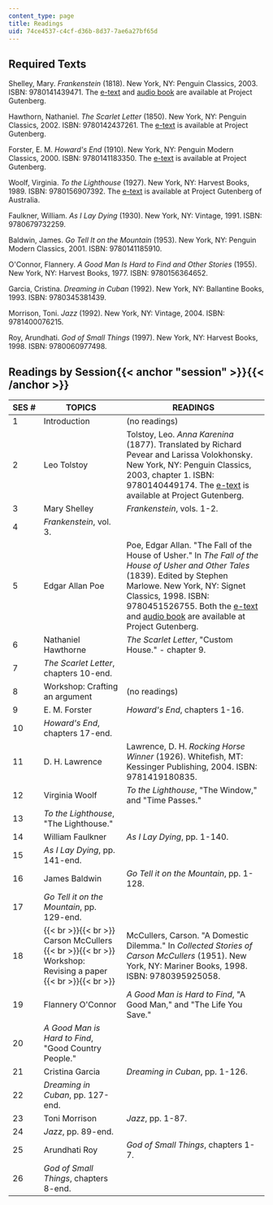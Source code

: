 ```yaml
---
content_type: page
title: Readings
uid: 74ce4537-c4cf-d36b-8d37-7ae6a27bf65d
---
```


Required Texts
--------------

Shelley, Mary. _Frankenstein_ (1818). New York, NY: Penguin Classics, 2003. ISBN: 9780141439471. The [e-text](http://www.gutenberg.org/etext/84) and [audio book](http://www.gutenberg.org/etext/20038) are available at Project Gutenberg.

Hawthorn, Nathaniel. _The Scarlet Letter_ (1850). New York, NY: Penguin Classics, 2002. ISBN: 9780142437261. The [e-text](http://www.gutenberg.org/etext/33) is available at Project Gutenberg.

Forster, E. M. _Howard's End_ (1910). New York, NY: Penguin Modern Classics, 2000. ISBN: 9780141183350. The [e-text](http://www.gutenberg.org/etext/2891) is available at Project Gutenberg.

Woolf, Virginia. _To the Lighthouse_ (1927). New York, NY: Harvest Books, 1989. ISBN: 9780156907392. The [e-text](http://gutenberg.net.au/ebooks01/0100101.txt) is available at Project Gutenberg of Australia.

Faulkner, William. _As I Lay Dying_ (1930). New York, NY: Vintage, 1991. ISBN: 9780679732259.

Baldwin, James. _Go Tell It on the Mountain_ (1953). New York, NY: Penguin Modern Classics, 2001. ISBN: 9780141185910.

O'Connor, Flannery. _A Good Man Is Hard to Find and Other Stories_ (1955). New York, NY: Harvest Books, 1977. ISBN: 9780156364652.

Garcia, Cristina. _Dreaming in Cuban_ (1992). New York, NY: Ballantine Books, 1993. ISBN: 9780345381439.

Morrison, Toni. _Jazz_ (1992). New York, NY: Vintage, 2004. ISBN: 9781400076215.

Roy, Arundhati. _God of Small Things_ (1997). New York, NY: Harvest Books, 1998. ISBN: 9780060977498.

Readings by Session{{< anchor "session" >}}{{< /anchor >}}
----------------------------------------------------------

| SES # | TOPICS | READINGS |
| --- | --- | --- |
| 1 | Introduction | (no readings) |
| 2 | Leo Tolstoy | Tolstoy, Leo. _Anna Karenina_ (1877). Translated by Richard Pevear and Larissa Volokhonsky. New York, NY: Penguin Classics, 2003, chapter 1. ISBN: 9780140449174. The [e-text](http://www.gutenberg.org/etext/1399) is available at Project Gutenberg. |
| 3 | Mary Shelley | _Frankenstein_, vols. 1-2. |
| 4 | _Frankenstein_, vol. 3. |
| 5 | Edgar Allan Poe | Poe, Edgar Allan. "The Fall of the House of Usher." In _The Fall of the House of Usher and Other Tales_ (1839). Edited by Stephen Marlowe. New York, NY: Signet Classics, 1998. ISBN: 9780451526755. Both the [e-text](http://www.gutenberg.org/etext/1399) and [audio book](http://www.gutenberg.org/etext/6557) are available at Project Gutenberg. |
| 6 | Nathaniel Hawthorne | _The Scarlet Letter_, "Custom House." - chapter 9. |
| 7 | _The Scarlet Letter_, chapters 10-end. |
| 8 | Workshop: Crafting an argument | (no readings) |
| 9 | E. M. Forster | _Howard's End_, chapters 1-16. |
| 10 | _Howard's End_, chapters 17-end. |
| 11 | D. H. Lawrence | Lawrence, D. H. _Rocking Horse Winner_ (1926). Whitefish, MT: Kessinger Publishing, 2004. ISBN: 9781419180835. |
| 12 | Virginia Woolf | _To the Lighthouse_, "The Window," and "Time Passes." |
| 13 | _To the Lighthouse_, "The Lighthouse." |
| 14 | William Faulkner | _As I Lay Dying_, pp. 1-140. |
| 15 | _As I Lay Dying_, pp. 141-end. |
| 16 | James Baldwin | _Go Tell it on the Mountain_, pp. 1-128. |
| 17 | _Go Tell it on the Mountain_, pp. 129-end. |
| 18 |  {{< br >}}{{< br >}} Carson McCullers {{< br >}}{{< br >}} Workshop: Revising a paper {{< br >}}{{< br >}}  | McCullers, Carson. "A Domestic Dilemma." In _Collected Stories of Carson McCullers_ (1951). New York, NY: Mariner Books, 1998. ISBN: 9780395925058. |
| 19 | Flannery O'Connor | _A Good Man is Hard to Find_, "A Good Man," and "The Life You Save." |
| 20 | _A Good Man is Hard to Find_, "Good Country People." |
| 21 | Cristina Garcia | _Dreaming in Cuban_, pp. 1-126. |
| 22 | _Dreaming in Cuban_, pp. 127-end. |
| 23 | Toni Morrison | _Jazz_, pp. 1-87. |
| 24 | _Jazz_, pp. 89-end. |
| 25 | Arundhati Roy | _God of Small Things_, chapters 1-7. |
| 26 | _God of Small Things_, chapters 8-end.